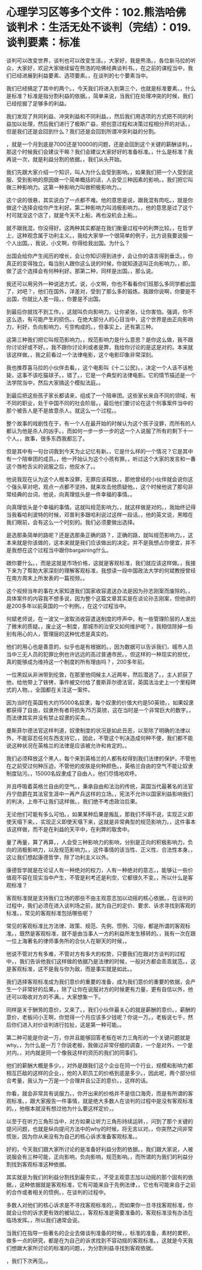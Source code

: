 # 心理学习区等多个文件：102.熊浩哈佛谈判术：生活无处不谈判（完结）：019.谈判要素：标准

谈判可以改变世界，谈判也可以改变生活。，大家好，我是熊浩。，各位新马拉的听众，大家好，欢迎大家继续留在熊浩的哈佛经典谈判书。，在之前的课程当中，我们已经进展到利益要素、选项要素。，在谈判的七个要素当中。

我们已经搞定了其中的两个。，今天我们将进入到第三个，也就是标准要素。，什么是标准？标准是指分割利益的依据。，简单来说，当我们在处理冲突的时候，我们已经挖掘了足够多的利益。

我们发现了共同利益、冲突利益和不同利益。，然后我们用选项的方式把不同的利益加以处理，然后我们进行了极斯广益，把创意过程和决策过程相分开的对话。，但是我们还是会回到什么？我们还是会回到所谓冲突利益的分割。

，就是一个月到底是7000还是10000的问题，还是会回到这个关键的薪酬谈判。，那这个时候我们会建议干嘛？我们会建议大家好好的准备标准。，什么是标准？我再说一次，就是利益分割的依据。，我们从头开始。

我们先跟大家介绍一个知识，叫人为什么会受到影响。，如果我们把一个人受到说服、受到影响的原因做一个简单概括的话，人会受三种因素的影响。，我们把它叫做三种影响力。这第一种影响力叫做积极影响力。。

这个说的很悬，其实说白了一点都不难。他的意思是说，跟我混有肉吃。，就是你做这个选择会给你产生利好。第二种影响力叫消极影响力。，他的意思是过了这个村可就没这个店了，就是今天不上船，再也没机会上船。。

就不跟我混，你没得好。这两种其实都是在我们衡量过程中的利弊比较。，在哲学上，这种观念属于功利主义。，我给大家举一个很简单的例子，比方说我要说服一个人出国。，我说，小文啊，你得给我出国。为什么？

出国会给你产生阅历的增长，会让你知识得到进步，会让你的语言得到垂泛。，你真正的变得独立。每当别人跟你这么说的时候，你就知道这叫正向影响力。，即，做了这个选择会有何种利好。那第二种，同样是出国。，那么说。

我还可以用另外一种说途方式，说，小文啊，你也不看看你们班那么多同学都出国了，对吧？，他们在国外，洋差对，受到了那么多的锻炼。我跟你说啊，你要是不出国，你就比人差一段。，你要是不出国。

到最后你就找不到工作。，这就叫负向影响力。让你紧张，让你害怕。强调，你不这么选，有可能产生的损伤。，在绝大部分人的心目当中，这个世界是由正向影响力，利好，负向影响力，亏空构成的。，但事实上，还有第三种。

这第三种我们把它叫规范影响力。，规范影响力是什么意思？是你这么做，我不跟你讨论好或不好。，我不跟你讨论利或者是弊，我给你讨论的是这是对的。本来就该这样做。，我之前看过一个法律电影，这个电影印象非常深刻。

我也推荐喜马拉的小伙伴去看。，这个电影叫《十二公民》。，决定一个人该不该枪毙，这事不该吃猫球子。，错了。，它是一个典型的法律电影。它的情节描述是一个法学院当中，然后大家搞这个模拟法庭。。

到最后把这些孩子家长都请来，组成了一个陪审团。这些家长来自不同的领域，有不同的职业，处于中国不同的社会阶层。，最后他们要讨论在这个刑事案件当中的那个被告人是不是故意杀人。就这么一个过程。。

整个故事的戏剧性在于，有一个人在最开始的时候认为这个孩子没罪，而所有的人都认为他是杀人的凶手。，而如何一步一步一步的这一个人说服了所有的剩下十一个人。，故事，很多东西我都忘了。

但是其中有一句台词我到今天为止记忆有新。，它是什么样的一个情况？它是其中有一个陪审团的成员。，他一开始认为这个小孩有罪。，听过这个大家的发言和一番这个唇枪舌尖的说服之后，他反水了。。

他说我现在认为这个人根本没罪，无罪应该释放。，那他曾经的小伙伴就会说你这个强头草对吧，观点一点都不坚持，就来攻击他质疑他。，这个时候他说了那句非常经典的台词，他说，向真理低头是一件幸福的事情。。

向真理低头是个幸福的事情。这就叫规范影响力。，就这样做是对的。，我始终记得当我看哈利波特的时候，邓普利多跟哈利说过这样一段话。，他的英文说，黑暗在我们眼前，会有这么一个时刻的。我们必须要做出选择。

是选那条简单的路呢？还是选那条正确的路？，正确的路，就叫规范影响力。，这本来就是你该做的，这本来就是我们应该做出的决定。并不是我想占你便宜，并不是我想在这个过程当中跟你bargaining什么。

跟你要什么。，而是这就是市场价格，这就是客观标准，我们就应该这样做。，我接下来为了帮助大家深刻的理解客观标准，我想读一段中国政法大学的何斌教授曾经在南方周末上所发表的一篇视频。。

这个视频当年的事在大家知道我们国家收容遣送办法是因为孙志刚案而废除的。，具体案件的内容我不想多说，因为整个这篇文章其实是在谈论孙志刚案，但他讲的是200多年以前英国的一个判例。，在这个过程当中。

何斌老师说，在一波又一波取消收容遣送制度的呼声中，有一些管理阶层的人发出了微末的质疑。，废止这一制度，那城市的治安又如何维护呢？，我相信除掉一些别有用心的人，管理层的这种忧虑是真实的。

他们的用心也是善意的，似乎也是有根据的。，因为数据可以告诉我们，城市人员当中三无人员的犯罪比例也许远远的高过普通市民。，但这样的一种现实的担忧，真的能够成为维持这一个制度的所有理由吗？，200多年前。

一位黑奴从非洲带到伦敦，在那里他伺候主人近两年，然后潜逃了。，主人抓获了他，给他带上了铁铐，事件被交付给了曼斯菲尔德法官，英国法治史上一个里程碑式的人物。，全国都在关注这一案件。

因为当时在英国有大约15000名奴隶，每个奴隶的价值大约是50英镑。，如果奴隶都获得了自由，奴隶所有者将损失75万英镑，这在当时是一个非常巨大的数字。，而法律其实并没有禁止奴隶的买卖。。

曼斯菲尔德法官这样判道，奴隶制度的状况是如此丑恶，以至除了明确的法律以外，不能容忍任何东西支持它。，因此，不管这个判决造成何种不便，我们都不能说这种状况在英格兰的法律是应该被允许和肯定的。。

我们必须释放这个黑人，每个来到英格兰的人都有权得到我们法律的保护，不管他在之前受过何种压迫，不管他的皮肤是何种颜色。，英格兰自由的空气不能让奴隶制度玷污。，15000名奴隶成了自由人，他们尽情地欢呼。

并且呼吸着英格兰自由的空气。，秉承自由和法治的传统，英国当代最著名的法官丹宁勋爵在其法官生涯中一再产兵这样的立场。，宪法不允许以国家利益影响我们的判决，上帝不让我们这样做。，我们绝不考虑政治后果。

无论他们可能有多么可怕。，如果某种后果是叛乱，那我们不得不说，实现正义即使天塌下来。，实现正义即使天塌下来，这就是非常典型的规范影响力。，这件事本该这样做，而不是在利益的天平中，在利弊的取舍中。

量了再量，算了再算。，人会受三种影响力的影响，分别是正向的积极影响力，负向的消极影响力，以及规范影响力。，这件事情的该当性、正义性、合法性本身。，这让我们想起康德哲学，除了功利主义以外。

康德哲学就是在论证人有一种绝对的权力，人有一种绝对的意志，，能够让一些价值观不容在现实当中产生，不管是利考还是利空，它都很久不变。，所以什么是客观标准？

客观标准就是支持我们立场的那些不由主观意志加以动摇的核心依据。，在谈判的过程中，我们必须在进入谈判场之前，就为自己的定价、要求、诉求寻找到客观的标准。，常见的客观标准包括哪些呢？

常见的客观标准比方法律、政策、规范、先例、惯例、习俗，都是所谓的客观标准。，既然是客观标准，就不是由当事人一方的利益所发生移转的。，我有一次在跟一位上海著名的律师事务所的合伙人在聊天的时候，。

他说不管对方有多难，不管对方有多大的权势，只要我们在跟对方谈判的过程中，，我们告诉他我们这样做的依据乃是法律的时候，一般对方都会乖乖就范。，这是客观标准，这不是我与你为敌，而是事实就是如此。。

我们选择客观标准成为我们意价的重要的准备，成为我们意价的重要的依据，会产生一个非常好的后果。，除了让你在说服对方的时候更有力量，更有自信以外，他还可以吸收对方的不满。，大家想象一下。

同样是关于酬劳的意价，又来了。，我们小伙伴最关心的就是薪酬的意价。，薪酬的意价，老板问小王啊，你觉得一个月应该多少钱呢？你说一万。，老板说七千，然后你们进入对价谈判进行拉扯，这是第一种可能。。

第二种可能是你说一万，你并且能够回答老板在听力三角形的一个关键问题就是why。，为什么是一万？你说老板，我做过非常仔细的调查，一个是对外，一个是对内。，对内就是同一个像我这样的资历的我们的同事们。

他们的薪酬大概是多少。，对外是跟我们这个企业在同一个行业，规模和影响力都相互匹敌的这样的企业，，他的入职员工的价格到底是多少。，因此呢，两个部分综合考量，我认为一万是一个合理并且公正的意价。，这样的话。

你看，就会非常具有说服力。，你开出来的价格并不是信口海壳，而是有所谓的客观标准。，跟大家报告一件事情，就是绝大多数人在谈判的过程中是没有客观标准的。，他根本就没有想过他为什么要这样定价，。

以至于在听力三角形当中，对方如果让听力三角形持续运转，，问到了那个关键的提问问题，也就是纵向提问方法中的why的时候，将无言以对。，你突然之间非常慌张，因为你从来没有为自己的核心诉求准备客观标准。。

好的，今天我们跟大家所讨论的是准备好利益分割的依据。，我们跟大家说，人被说服会有三种可能，正向影响，负向影响，规范影响。，而所谓的为我们的利益分割找到客观标准这种依据。

其实就是为我们的利益分割找到最夯实，，不受主观意志加以动摇的那个固有的依据。，这种依据就是客观标准，它有可能来自于先例法律，，它也有可能来自于之前的合作或者相关的惯例。，在谈判的过程中。

多数人对他们的核心诉求是不寻找客观标准的，，而如果你一旦寻找客观标准，你就会让你的诉求更有效的被站立。，客观标准是需要准备的，客观标准没有办法在临场发挥。，所以我们通常会说。

当我们在指导一些著名的企业去做谈判准备的时候，，标准的准备，素材的累积，做多一点的研究，都是在为自己的诉求找到不容动摇的客观标准。，这就是今天我们想跟大家所讨论的标准的问题，，为分割利益寻找到客观依据。

，我们下次再见。。